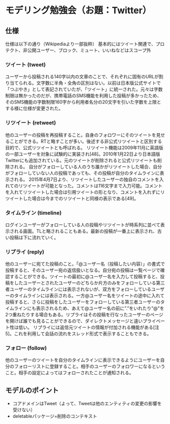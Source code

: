 # モデリング勉強会（お題：Twitter）

## 仕様

仕様は以下の通り（Wikipediaより一部抜粋）
基本的にはツイート関連で、プロテクト、非公開ユーザー、ブロック、ミュート、いいねなどはスコープ外

### ツイート (tweet)
ユーザーから投稿される140字以内の文章のことで、それぞれに固有のURLが割り当てられる。文字数に半角・全角の区別はない。以前は日本版公式サイトで「つぶやき」として表記されていたが、「ツイート」に統一された。元々は字数制限は無かったのだが、携帯電話のSMS機能を利用した投稿が多かったため、そのSMS機能の字数制限160字から利用者名分の20文字を引いた字数を上限とする様に仕様が変更された。

### リツイート (retweet)
他のユーザーの投稿を再投稿すること。自身のフォロワーにそのツイートを見せることができる。RTと略すことが多い。後述する非公式リツイートと区別する目的で、公式リツイートとも呼ばれる。
リツイート機能は2009年11月に英語版の一部ユーザーを対象に試験的に実装され[48]。2010年1月22日より日本語版Twitterにも追加されている。元のツイートが削除されると公式リツイートも削除される。
自分がフォローしている人のうち誰かがリツイートした場合、自分がフォローしていない人の投稿であっても、その投稿が自分のタイムラインに表示される。
2015年4月7日より、リツイートしたユーザーの独自のコメントを入れてのリツイートが可能となった。コメントは116文字まで入力可能。コメントを入れてリツイートした場合は引用ツイートの形となり、コメントを入れずにリツイートした場合は今までのリツイートと同様の表示である[49]。

### タイムライン (timeline)
ログインユーザーがフォローしている人の投稿やリツイートが時系列に並べて表示される画面。TLと略されることもある。最新の投稿が一番上に表示され、古い投稿は下に流れていく。

### リプライ (reply)
他のユーザーに宛てた投稿のこと。「@ユーザー名（投稿したい内容）」の書式で投稿すると、そのユーザー宛の返信扱いとなる。自分宛の投稿は一覧ページで確認することができる。ツイートの最初に@ユーザー名を入力して投稿すると、投稿をしたユーザーとされたユーザーのどちらか片方のみをフォローしている第三者ユーザーのタイムラインには表示されないが、双方をフォローしているユーザーのタイムラインには表示される。一方@ユーザー名をツイートの途中に入れて投稿すると、さらに投稿をしたユーザーをフォローしている第三者ユーザーのタイムラインにも表示されるため、あえて@ユーザー名の前に"."をいれたり"@"を2つ重ねたりする場合もある。リプライはその投稿を行なったユーザーのページを開けば誰でも見ることができるので、ダイレクトメッセージと違いプライベート性は低い。
リプライには返信元ツイートの情報が付加される機能がある[注 5]。これを利用して会話の流れをスレッド形式で表示することもできる。

### フォロー (follow)
他のユーザーのツイートを自分のタイムラインに表示できるようにユーザーを自分のフォローリストに登録すること。相手のユーザーのフォロワーになるということ。相手の設定によってはフォローされたことが通知される。

## モデルのポイント

* コアドメインはTweet（よって、Tweetは他のエンティティの変更の影響を受けない）
* deletableパッケージ=削除のコンテキスト

